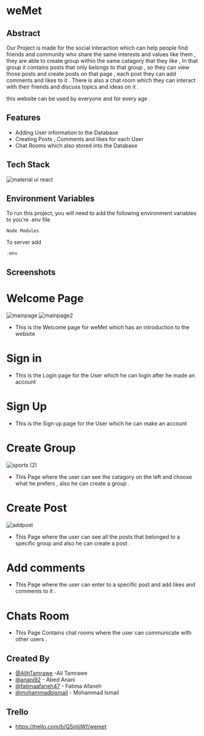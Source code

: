 # weMet


## Abstract

Our Project is made for the social interaction which can help people find friends and community who share the same interests and values like them , 
they are able to create group within the same catagory that they like , In that group it contains posts that only belongs to that group ,
so they can view those posts and  create posts on that page , each post they can add comments and likes to it . There is also a chat room which they can interact with their friends and discuss topics and ideas on it .

this website can be used by everyone and for every age .

## Features

- Adding User information to the Database
- Creating Posts , Comments and likes for each User 
- Chat Rooms which also stored into the Database 

## Tech Stack

![material ui react](https://user-images.githubusercontent.com/111200340/210645326-c6dd6d71-ad7c-4409-b789-6fbeab9e7c10.png)

## Environment Variables

To run this project, you will need to add the following environment variables to you're .env file

`Node Modules`

To server add 

`.env`

## Screenshots

# Welcome Page 
![mainpage](https://user-images.githubusercontent.com/111200340/210636199-c6714742-f755-46ec-94cb-b0b758d36494.jpg)
![mainpage2](https://user-images.githubusercontent.com/111200340/210636271-9ba4a012-466c-4ab1-91b5-74035724d4c5.jpg)

 - This is the Welcome page for weMet which has an introduction to the website
 
# Sign in 



 - This is the Login page for the User which he can login after he made an account 
 
# Sign Up



 - This is the Sign up page for the User which he can make an account

# Create Group

![sports (2)](https://user-images.githubusercontent.com/111200340/210642426-c7d8718d-fa38-4186-a84c-811b2257c7c1.jpg)

 - This Page where the user can see the catagory on the left and choose what he prefers , also he can create a group .

# Create Post

![addpost](https://user-images.githubusercontent.com/111200340/210639097-3bdbf9e3-00a7-4dcd-84f5-729288b8a46d.jpg)

 - This Page where the user can see all the posts that belonged to a specific group and also he can create a post .

# Add comments


 - This Page where the user can enter to a specific post and add likes and comments to it .
 
# Chats Room


 - This Page Contains chat rooms where the user can communicate with other users .
 

## Created By

- [@AlihTamrawe](https://github.com/AlihTamrawe) -Ali Tamrawe
- [@anani92](https://github.com/anani92) - Abed Anani
- [@fatimaafaneh47](https://github.com/fatimaafaneh47) - Fatima Afaneh
- [@mohammadbismail](https://github.com/mohammadbismail) - Mohammad Ismail



## Trello

- https://trello.com/b/QSntjjWf/wemet

